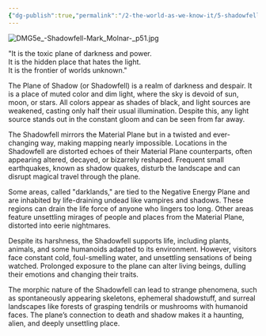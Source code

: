 ```yaml
---
{"dg-publish":true,"permalink":"/2-the-world-as-we-know-it/5-shadowfell/","created":"2025-01-21T11:27:04.263-06:00","updated":"2025-01-21T19:30:44.944-06:00"}
---
```


![DMG5e_-_Shadowfell_-_Mark_Molnar_-_p51.jpg](/img/user/Images/DMG5e_-_Shadowfell_-_Mark_Molnar_-_p51.jpg)

"It is the toxic plane of darkness and power.  
It is the hidden place that hates the light.  
It is the frontier of worlds unknown."

The Plane of Shadow (or Shadowfell) is a realm of darkness and despair. It is a place of muted color and dim light, where the sky is devoid of sun, moon, or stars. All colors appear as shades of black, and light sources are weakened, casting only half their usual illumination. Despite this, any light source stands out in the constant gloom and can be seen from far away.

The Shadowfell mirrors the Material Plane but in a twisted and ever-changing way, making mapping nearly impossible. Locations in the Shadowfell are distorted echoes of their Material Plane counterparts, often appearing altered, decayed, or bizarrely reshaped. Frequent small earthquakes, known as shadow quakes, disturb the landscape and can disrupt magical travel through the plane.

Some areas, called "darklands," are tied to the Negative Energy Plane and are inhabited by life-draining undead like vampires and shadows. These regions can drain the life force of anyone who lingers too long. Other areas feature unsettling mirages of people and places from the Material Plane, distorted into eerie nightmares.

Despite its harshness, the Shadowfell supports life, including plants, animals, and some humanoids adapted to its environment. However, visitors face constant cold, foul-smelling water, and unsettling sensations of being watched. Prolonged exposure to the plane can alter living beings, dulling their emotions and changing their traits.

The morphic nature of the Shadowfell can lead to strange phenomena, such as spontaneously appearing skeletons, ephemeral shadowstuff, and surreal landscapes like forests of grasping tendrils or mushrooms with humanoid faces. The plane’s connection to death and shadow makes it a haunting, alien, and deeply unsettling place.
